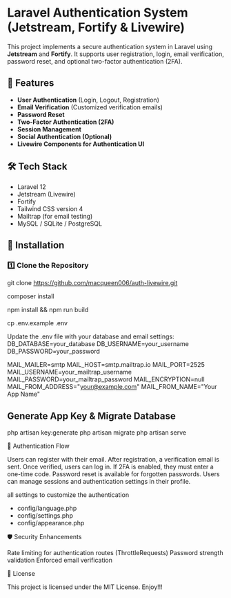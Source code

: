 # Laravel Authentication System (Jetstream, Fortify & Livewire)

This project implements a secure authentication system in Laravel using **Jetstream** and **Fortify**. It supports user registration, login, email verification, password reset, and optional two-factor authentication (2FA).

## 🚀 Features

- **User Authentication** (Login, Logout, Registration)
- **Email Verification** (Customized verification emails)
- **Password Reset**
- **Two-Factor Authentication (2FA)**
- **Session Management**
- **Social Authentication (Optional)**
- **Livewire Components for Authentication UI**

## 🛠️ Tech Stack

- Laravel 12
- Jetstream (Livewire)
- Fortify
- Tailwind CSS version 4
- Mailtrap (for email testing)
- MySQL / SQLite / PostgreSQL

## 📌 Installation

### 1️⃣ Clone the Repository

git clone https://github.com/macqueen006/auth-livewire.git

composer install

npm install && npm run build

cp .env.example .env

Update the .env file with your database and email settings:
DB_DATABASE=your_database
DB_USERNAME=your_username
DB_PASSWORD=your_password

MAIL_MAILER=smtp
MAIL_HOST=smtp.mailtrap.io
MAIL_PORT=2525
MAIL_USERNAME=your_mailtrap_username
MAIL_PASSWORD=your_mailtrap_password
MAIL_ENCRYPTION=null
MAIL_FROM_ADDRESS="your@example.com"
MAIL_FROM_NAME="Your App Name"

## Generate App Key & Migrate Database
php artisan key:generate
php artisan migrate
php artisan serve

🔑 Authentication Flow

Users can register with their email.
After registration, a verification email is sent.
Once verified, users can log in.
If 2FA is enabled, they must enter a one-time code.
Password reset is available for forgotten passwords.
Users can manage sessions and authentication settings in their profile.

all settings to customize the authentication
- config/language.php
- config/settings.php
- config/appearance.php

🛡️ Security Enhancements

Rate limiting for authentication routes (ThrottleRequests)
Password strength validation
Enforced email verification

📜 License

This project is licensed under the MIT License.
Enjoy!!!
